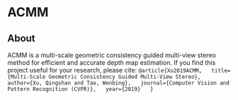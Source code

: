 # ACMM
## About
ACMM is a multi-scale geometric consistency guided multi-view stereo method for efficient and accurate depth map estimation. If you find this project useful for your research, please cite:   `@article{Xu2019ACMM,  
  title={Multi-Scale Geometric Consistency Guided Multi-View Stereo},  
  author={Xu, Qingshan and Tao, Wenbing},  
  journal={Computer Vision and Pattern Recognition (CVPR)},  
  year={2019}  
}`
